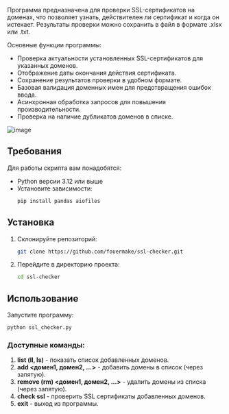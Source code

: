 Программа предназначена для проверки SSL-сертификатов на доменах, что позволяет узнать, действителен ли сертификат и когда он истекает. Результаты проверки можно сохранить в файл в формате .xlsx или .txt. 

Основные функции программы:

- Проверка актуальности установленных SSL-сертификатов для указанных доменов.
- Отображение даты окончания действия сертификата.
- Сохранение результатов проверки в удобном формате.
- Базовая валидация доменных имен для предотвращения ошибок ввода.
- Асинхронная обработка запросов для повышения производительности.
- Проверка на наличие дубликатов доменов в списке.

![image](https://github.com/user-attachments/assets/7ede17c1-947a-48e7-8fa2-acb481cd1b01)

## Требования

Для работы скрипта вам понадобятся:
- Python версии 3.12 или выше
- Установите зависимости:
  ```bash
  pip install pandas aiofiles
  ```

## Установка

1. Склонируйте репозиторий:
   ```bash
   git clone https://github.com/fouermake/ssl-checker.git
   ```
2. Перейдите в директорию проекта:
   ```bash
   cd ssl-checker
   ```

## Использование

Запустите программу:

```bash
python ssl_checker.py
```

### Доступные команды:
1. **list (ll, ls)** - показать список добавленных доменов.
2. **add <домен1, домен2, ...>** - добавить домены в список (через запятую).
3. **remove (rm) <домен1, домен2, ...>** - удалить домены из списка (через запятую).
4. **check ssl** - проверить SSL сертификаты добавленных доменов.
5. **exit** - выход из программы.
